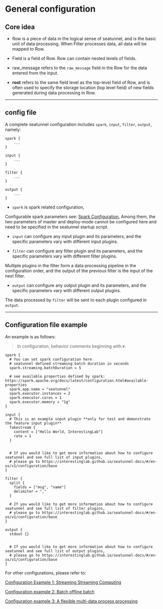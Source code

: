 # General configuration

## Core idea

* Row is a piece of data in the logical sense of seatunnel, and is the basic unit of data processing. When Filter processes data, all data will be mapped to Row.

* Field is a field of Row. Row can contain nested levels of fields.

* raw_message refers to the `raw_message` field in the Row for the data entered from the input.

* __root__ refers to the same field level as the top-level field of Row, and is often used to specify the storage location (top level field) of new fields generated during data processing in Row.


---

## config file

A complete seatunnel configuration includes `spark`, `input`, `filter`, `output`, namely:

````
spark {
    ...
}

input {
    ...
}

filter {
    ...
}

output {
    ...
}

````

* `spark` is spark related configuration,

Configurable spark parameters see:
[Spark Configuration](https://spark.apache.org/docs/latest/configuration.html#available-properties),
Among them, the two parameters of master and deploy-mode cannot be configured here and need to be specified in the seatunnel startup script.

* `input` can configure any input plugin and its parameters, and the specific parameters vary with different input plugins.

* `filter` can configure any filter plugin and its parameters, and the specific parameters vary with different filter plugins.

Multiple plugins in the filter form a data processing pipeline in the configuration order, and the output of the previous filter is the input of the next filter.

* `output` can configure any output plugin and its parameters, and the specific parameters vary with different output plugins.

The data processed by `filter` will be sent to each plugin configured in `output`.


---

## Configuration file example

An example is as follows:

> In configuration, behavior comments beginning with `#`.

````
spark {
  # You can set spark configuration here
  # seatunnel defined streaming batch duration in seconds
  spark.streaming.batchDuration = 5

  # see available properties defined by spark: https://spark.apache.org/docs/latest/configuration.html#available-properties
  spark.app.name = "seatunnel"
  spark.executor.instances = 2
  spark.executor.cores = 1
  spark.executor.memory = "1g"
}

input {
  # This is an example input plugin **only for test and demonstrate the feature input plugin**
  fakestream {
    content = ["Hello World, InterestingLab"]
    rate = 1
  }


  # If you would like to get more information about how to configure seatunnel and see full list of input plugins,
  # please go to https://interestinglab.github.io/seatunnel-docs/#/en-us/v1/configuration/base
}

filter {
  split {
    fields = ["msg", "name"]
    delimiter = ","
  }

  # If you would like to get more information about how to configure seatunnel and see full list of filter plugins,
  # please go to https://interestinglab.github.io/seatunnel-docs/#/en-us/v1/configuration/base
}

output {
  stdout {}


  # If you would like to get more information about how to configure seatunnel and see full list of output plugins,
  # please go to https://interestinglab.github.io/seatunnel-docs/#/en-us/v1/configuration/base
}
````

For other configurations, please refer to:

[Configuration Example 1: Streaming Streaming Computing](https://github.com/InterestingLab/seatunnel/blob/master/config/streaming.conf.template)

[Configuration example 2: Batch offline batch](https://github.com/InterestingLab/seatunnel/blob/master/config/batch.conf.template)

[Configuration example 3: A flexible multi-data process processing](https://github.com/InterestingLab/seatunnel/blob/master/config/complex.conf.template)
